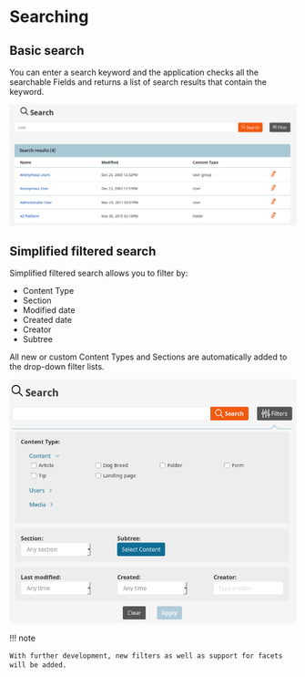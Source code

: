 # Searching

## Basic search

You can enter a search keyword and the application checks all the searchable Fields and returns a list of search results that contain the keyword.

![Basic Search](img/basic_search.png)

## Simplified filtered search

Simplified filtered search allows you to filter by:

 - Content Type
 - Section
 - Modified date
 - Created date
 - Creator
 - Subtree

All new or custom Content Types and Sections are automatically added to the drop-down filter lists.

![Filtered Search](img/filtered_search.png)

!!! note

    With further development, new filters as well as support for facets will be added.
